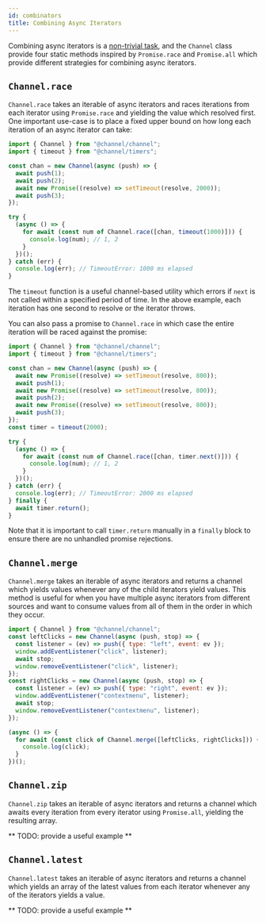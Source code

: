 ```yaml
---
id: combinators 
title: Combining Async Iterators
---
```


Combining async iterators is a [non-trivial task](https://stackoverflow.com/questions/50585456/how-can-i-interleave-merge-async-iterables), and the `Channel` class provide four static methods inspired by `Promise.race` and `Promise.all` which provide different strategies for combining async iterators.

## `Channel.race`

`Channel.race` takes an iterable of async iterators and races iterations from each iterator using `Promise.race` and yielding the value which resolved first. One important use-case is to place a fixed upper bound on how long each iteration of an async iterator can take:

```js
import { Channel } from "@channel/channel";
import { timeout } from "@channel/timers";

const chan = new Channel(async (push) => {
  await push(1);
  await push(2);
  await new Promise((resolve) => setTimeout(resolve, 2000));
  await push(3);
});

try {
  (async () => {
    for await (const num of Channel.race([chan, timeout(1000)])) {
      console.log(num); // 1, 2
    }
  })();
} catch (err) {
  console.log(err); // TimeoutError: 1000 ms elapsed
}
```

The `timeout` function is a useful channel-based utility which errors if `next` is not called within a specified period of time. In the above example, each iteration has one second to resolve or the iterator throws.

You can also pass a promise to `Channel.race` in which case the entire iteration will be raced against the promise:

```js
import { Channel } from "@channel/channel";
import { timeout } from "@channel/timers";

const chan = new Channel(async (push) => {
  await new Promise((resolve) => setTimeout(resolve, 800));
  await push(1);
  await new Promise((resolve) => setTimeout(resolve, 800));
  await push(2);
  await new Promise((resolve) => setTimeout(resolve, 800));
  await push(3);
});
const timer = timeout(2000);

try {
  (async () => {
    for await (const num of Channel.race([chan, timer.next()])) {
      console.log(num); // 1, 2
    }
  })();
} catch (err) {
  console.log(err); // TimeoutError: 2000 ms elapsed
} finally {
  await timer.return();
}
```

Note that it is important to call `timer.return` manually in a `finally` block to ensure there are no unhandled promise rejections.

## `Channel.merge`

`Channel.merge` takes an iterable of async iterators and returns a channel which yields values whenever any of the child iterators yield values. This method is useful for when you have multiple async iterators from different sources and want to consume values from all of them in the order in which they occur.

```js
import { Channel } from "@channel/channel";
const leftClicks = new Channel(async (push, stop) => {
  const listener = (ev) => push({ type: "left", event: ev });
  window.addEventListener("click", listener);
  await stop;
  window.removeEventListener("click", listener);
});
const rightClicks = new Channel(async (push, stop) => {
  const listener = (ev) => push({ type: "right", event: ev });
  window.addEventListener("contextmenu", listener);
  await stop;
  window.removeEventListener("contextmenu", listener);
});

(async () => {
  for await (const click of Channel.merge([leftClicks, rightClicks])) {
    console.log(click);
  }
})();
```

## `Channel.zip`

`Channel.zip` takes an iterable of async iterators and returns a channel which awaits every iteration from every iterator using `Promise.all`, yielding the resulting array.

** TODO: provide a useful example **

## `Channel.latest`

`Channel.latest` takes an iterable of async iterators and returns a channel which yields an array of the latest values from each iterator whenever any of the iterators yields a value.

** TODO: provide a useful example **
